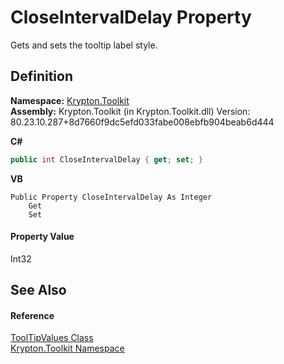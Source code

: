 # CloseIntervalDelay Property


Gets and sets the tooltip label style.



## Definition
**Namespace:** <a href="79d2eac2-21f4-54ff-7552-b20c33c30600.md">Krypton.Toolkit</a>  
**Assembly:** Krypton.Toolkit (in Krypton.Toolkit.dll) Version: 80.23.10.287+8d7660f9dc5efd033fabe008ebfb904beab6d444

**C#**
``` C#
public int CloseIntervalDelay { get; set; }
```
**VB**
``` VB
Public Property CloseIntervalDelay As Integer
	Get
	Set
```



#### Property Value
Int32

## See Also


#### Reference
<a href="84b4469f-b28c-acb3-3436-ed4de441d8b4.md">ToolTipValues Class</a>  
<a href="79d2eac2-21f4-54ff-7552-b20c33c30600.md">Krypton.Toolkit Namespace</a>  
